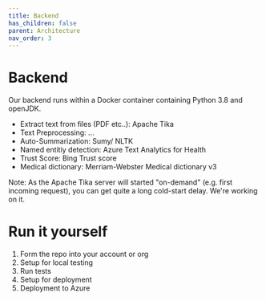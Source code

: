 ```yaml
---
title: Backend
has_children: false
parent: Architecture
nav_order: 3
---
```


# Backend

Our backend runs within a Docker container containing Python 3.8 and openJDK.

* Extract text from files (PDF etc..): Apache Tika
* Text Preprocessing: ...
* Auto-Summarization: Sumy/ NLTK
* Named entitiy detection: Azure Text Analytics for Health
* Trust Score: Bing Trust score
* Medical dictionary: Merriam-Webster Medical dictionary v3




Note: As the Apache Tika server will started "on-demand" (e.g. first incoming request), you can get quite a long cold-start delay.
We're working on it.
 


# Run it yourself
1. Form the repo into your account or org
2. Setup for local testing
3. Run tests
4. Setup for deployment
5. Deployment to Azure
